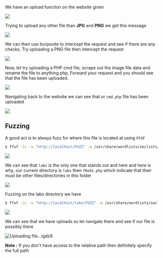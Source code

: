We have an upload function on the website given

![](https://i.imgur.com/7JAnPHK.png)

Trying to upload any other file than **JPG** and **PNG** we get this message

![](https://i.imgur.com/hny3qzK.png)


We can then use burpsuite to intercept the request and see if there are any checks, Try uploading a PNG file then intercept the request


![](https://i.imgur.com/ebChofJ.png)


Now, let try uploading a PHP cmd file, scrape out the image file data and rename the file to anything.php, Forward your request and you should see that the file has been uploaded.

![](https://i.imgur.com/6igZpiK.png)


Navigating back to the website we can see that or `cmd.php` file has been uploaded

![](https://i.imgur.com/M2XDZZv.png)


## **Fuzzing**

A good act is to always fuzz for where this file is located at using `FFUF`

```bash
$ ffuf -ic -u "http://localhost/FUZZ" -w /usr/share/wordlists/seclists/Discovery/Web-Content/common.txt -fc 404,403,401 -fs 4431 -e .txt,.php,.bak,.sql
```


![](https://i.imgur.com/RJBnh3m.png)


We can see that `labs` is the only one that stands out and here and here is why, our current directory is `labs` then
`f0x01.php` which indicate that their must be other files/directories in this folder

![](https://i.imgur.com/8Mi1evB.png)


Fuzzing on the labs directory we have

```bash
$ ffuf -ic -u "http://localhost/labs/FUZZ" -w /usr/share/wordlists/seclists/Discovery/Web-Content/common.txt -fc 404,403,401 -fs 4431 -e .txt,.php,.bak,.sql
```

![](https://i.imgur.com/3aOZoyw.png)


We can see that we have uploads so let navigate there and see if our file is possibly there

![Uploading file...lgdz9]()



**Note :** If you don't have access to the relative path then definitely specify the full path


